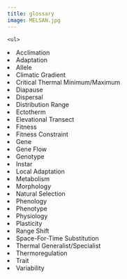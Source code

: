 ```yaml
---
title: glossary
image: MELSAN.jpg
---
```


<section>

	<ul>
<li>Acclimation</li>
<li>Adaptation</li>
<li>Allele</li>
<li>Climatic Gradient</li>
<li>Critical Thermal Minimum/Maximum</li>
<li>Diapause</li>
<li>Dispersal</li>
<li>Distribution Range</li>
<li>Ectotherm</li>
<li>Elevational Transect</li>
<li>Fitness</li>
<li>Fitness Constraint</li>
<li>Gene</li>
<li>Gene Flow</li>
<li>Genotype</li>
<li>Instar</li>
<li>Local Adaptation</li>
<li>Metabolism</li>
<li>Morphology</li>
<li>Natural Selection</li>
<li>Phenology</li>
<li>Phenotype</li>
<li>Physiology</li>
<li>Plasticity</li>
<li>Range Shift</li>
<li>Space-For-Time Substitution</li>
<li>Thermal Generalist/Specialist</li>
<li>Thermoregulation</li>
<li>Trait</li>
<li>Variability</li>

</ul>
